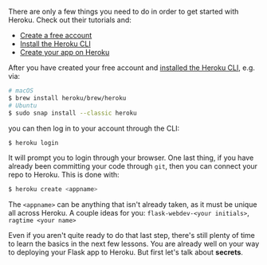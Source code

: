 There are only a few things you need to do in order to get started with Heroku. Check out their tutorials and:

- <a href="https://signup.heroku.com/dc" target="_blank">Create a free account</a>
- <a href="https://devcenter.heroku.com/articles/getting-started-with-python#set-up" target="_blank">Install the Heroku CLI</a>
- <a href="https://devcenter.heroku.com/articles/creating-apps" target="_blank">Create your app on Heroku</a>

After you have created your free account and <a href="https://devcenter.heroku.com/articles/heroku-cli" target="_blank">installed the Heroku CLI</a>, e.g. via:

```bash
# macOS
$ brew install heroku/brew/heroku
# Ubuntu
$ sudo snap install --classic heroku
```

you can then log in to your account through the CLI:

```bash
$ heroku login
```

It will prompt you to login through your browser. One last thing, if you have already been committing your code through `git`, then you can connect your repo to Heroku. This is done with:

```bash
$ heroku create <appname>
```

The `<appname>` can be anything that isn't already taken, as it must be unique all across Heroku. A couple ideas for you: `flask-webdev-<your initials>`, `ragtime <your name>`

Even if you aren't quite ready to do that last step, there's still plenty of time to learn the basics in the next few lessons. You are already well on your way to deploying your Flask app to Heroku. But first let's talk about **secrets**.
